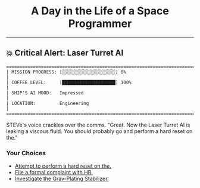 <h1 align="center">A Day in the Life of a Space Programmer</h1>

---

<h2 id="node-9">💥 Critical Alert: Laser Turret AI</h2>

```
========================================================================
| MISSION PROGRESS: [░░░░░░░░░░░░░░░░░░░░] 0%                                  |
| COFFEE LEVEL:     [████████████████████] 100%                                |
| SHIP'S AI MOOD:   Impressed                                                  |
| LOCATION:         Engineering                                                |
========================================================================
```

STEVe's voice crackles over the comms. "Great. Now the Laser Turret AI is leaking a viscous fluid. You should probably go and perform a hard reset on the."



### Your Choices

*   [Attempt to perform a hard reset on the.](./README-0013.md)
*   [File a formal complaint with HR.](./README-0018.md)
*   [Investigate the Grav-Plating Stabilizer.](./README-0012.md)
